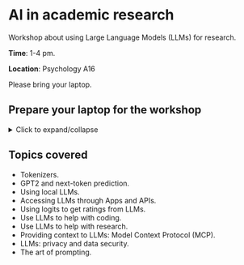 # AI in academic research

Workshop about using Large Language Models (LLMs) for research.

**Time**: 1-4 pm.

**Location**: Psychology A16

Please bring your laptop.

## Prepare your laptop for the workshop

<details>

<summary>Click to expand/collapse</summary>


Some useful software to install on your laptop before attending the workshop.

- [Witsy](https://witsyai.com)
- [LM Studio](https://lmstudio.ai)

You can also download Desktop clients of [ChatGPT](https://openai.com/chatgpt/download/) and [Claude](https://claude.ai/download).

### macOS

Install [brew](https://brew.sh).

Next install `Python` and `uv` in the [Terminal](https://support.apple.com/en-gb/guide/terminal/welcome/mac)

```sh
brew install python@3.12
brew install uv
```

### Windows

Install [scoop](https://scoop.sh).

Next install `Python` and `uv` in the [PowerShell](https://learn.microsoft.com/en-us/powershell/scripting/overview?view=powershell-7.5).

```powershell
scoop bucket add versions
scoop install versions/python312
scoop bucket add main
scoop install main/uv
```

</details>

## Topics covered

- Tokenizers.
- GPT2 and next-token prediction.
- Using local LLMs.
- Accessing LLMs through Apps and APIs.
- Using logits to get ratings from LLMs.
- Use LLMs to help with coding.
- Use LLMs to help with research.
- Providing context to LLMs: Model Context Protocol (MCP).
- LLMs: privacy and data security.
- The art of prompting.

